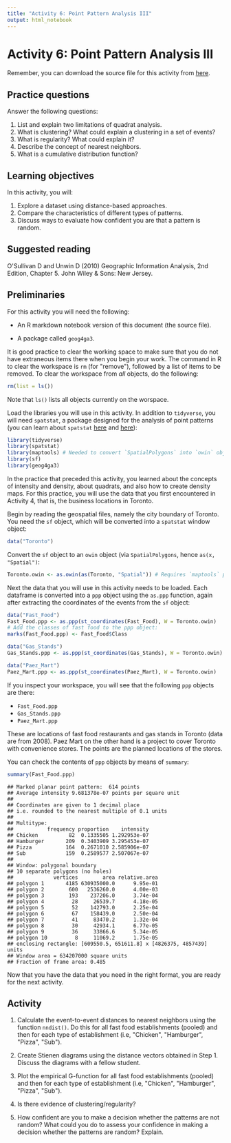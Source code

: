 ```yaml
---
title: "Activity 6: Point Pattern Analysis III"
output: html_notebook
---
```


# Activity 6: Point Pattern Analysis III

Remember, you can download the source file for this activity from [here](https://github.com/paezha/Spatial-Statistics-Course).

## Practice questions

Answer the following questions:

1. List and explain two limitations of quadrat analysis.
2. What is clustering? What could explain a clustering in a set of events?
3. What is regularity? What could explain it?
4. Describe the concept of nearest neighbors.
5. What is a cumulative distribution function?

## Learning objectives

In this activity, you will:

1. Explore a dataset using distance-based approaches.
2. Compare the characteristics of different types of patterns.
3. Discuss ways to evaluate how confident you are that a pattern is random.

## Suggested reading

O'Sullivan D and Unwin D (2010) Geographic Information Analysis, 2nd Edition, Chapter 5. John Wiley & Sons: New Jersey.

## Preliminaries

For this activity you will need the following:

* An R markdown notebook version of this document (the source file).

* A package called `geog4ga3`.

It is good practice to clear the working space to make sure that you do not have extraneous items there when you begin your work. The command in R to clear the workspace is `rm` (for "remove"), followed by a list of items to be removed. To clear the workspace from _all_ objects, do the following:

```r
rm(list = ls())
```

Note that `ls()` lists all objects currently on the worspace.

Load the libraries you will use in this activity. In addition to `tidyverse`, you will need `spatstat`, a package designed for the analysis of point patterns (you can learn about `spatstat` [here](https://cran.r-project.org/web/packages/spatstat/vignettes/getstart.pdf) and [here](http://spatstat.org/resources/spatstatJSSpaper.pdf)):

```r
library(tidyverse)
library(spatstat)
library(maptools) # Needed to convert `SpatialPolygons` into `owin` object
library(sf)
library(geog4ga3)
```

In the practice that preceded this activity, you learned about the concepts of intensity and density, about quadrats, and also how to create density maps. For this practice, you will use the data that you first encountered in Activity 4, that is, the business locations in Toronto.

Begin by reading the geospatial files, namely the city boundary of Toronto. You need the `sf` object, which will be converted into a `spatstat` window object:

```r
data("Toronto")
```

Convert the `sf` object to an `owin` object (via `SpatialPolygons`, hence `as(x, "Spatial")`:

```r
Toronto.owin <- as.owin(as(Toronto, "Spatial")) # Requires `maptools` package
```

Next the data that you will use in this activity needs to be loaded. Each dataframe is converted into a `ppp` object using the `as.ppp` function, again after extracting the coordinates of the events from the `sf` object:

```r
data("Fast_Food")
Fast_Food.ppp <- as.ppp(st_coordinates(Fast_Food), W = Toronto.owin)
# Add the classes of fast food to the ppp object:
marks(Fast_Food.ppp) <- Fast_Food$Class

data("Gas_Stands")
Gas_Stands.ppp <- as.ppp(st_coordinates(Gas_Stands), W = Toronto.owin)

data("Paez_Mart")
Paez_Mart.ppp <- as.ppp(st_coordinates(Paez_Mart), W = Toronto.owin)
```

If you inspect your workspace, you will see that the following `ppp` objects are there:

* `Fast_Food.ppp`
* `Gas_Stands.ppp`
* `Paez_Mart.ppp`

These are locations of fast food restaurants and gas stands in Toronto (data are from 2008). Paez Mart on the other hand is a project to cover Toronto with convenience stores. The points are the planned locations of the stores. 

You can check the contents of `ppp` objects by means of `summary`:

```r
summary(Fast_Food.ppp)
```

```
## Marked planar point pattern:  614 points
## Average intensity 9.681378e-07 points per square unit
## 
## Coordinates are given to 1 decimal place
## i.e. rounded to the nearest multiple of 0.1 units
## 
## Multitype:
##           frequency proportion    intensity
## Chicken          82  0.1335505 1.292953e-07
## Hamburger       209  0.3403909 3.295453e-07
## Pizza           164  0.2671010 2.585906e-07
## Sub             159  0.2589577 2.507067e-07
## 
## Window: polygonal boundary
## 10 separate polygons (no holes)
##             vertices        area relative.area
## polygon 1       4185 630935000.0      9.95e-01
## polygon 2        600   2536260.0      4.00e-03
## polygon 3        193    237206.0      3.74e-04
## polygon 4         28     26539.7      4.18e-05
## polygon 5         52    142793.0      2.25e-04
## polygon 6         67    158439.0      2.50e-04
## polygon 7         41     83470.2      1.32e-04
## polygon 8         30     42934.1      6.77e-05
## polygon 9         36     33866.6      5.34e-05
## polygon 10         8     11069.2      1.75e-05
## enclosing rectangle: [609550.5, 651611.8] x [4826375, 4857439] units
## Window area = 634207000 square units
## Fraction of frame area: 0.485
```

Now that you have the data that you need in the right format, you are ready for the next activity.

## Activity

1. Calculate the event-to-event distances to nearest neighbors using the function `nndist()`. Do this for all fast food establishments (pooled) and then for each type of establishment (i.e, "Chicken", "Hamburger", "Pizza", "Sub").

2. Create Stienen diagrams using the distance vectors obtained in Step 1. Discuss the diagrams with a fellow student.

3. Plot the empirical G-function for all fast food establishments (pooled) and then for each type of establishment (i.e, "Chicken", "Hamburger", "Pizza", "Sub").

4. Is there evidence of clustering/regularity? 

5. How confident are you to make a decision whether the patterns are not random? What could you do to assess your confidence in making a decision whether the patterns are random? Explain.
